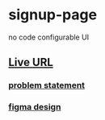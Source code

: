 # signup-page
no code configurable UI

## [Live URL](https://saxenaa218.github.io/signup-page)

### [problem statement](https://faithful-windshield-d86.notion.site/Interview-Task-B2B-Customer-Signup-Page-Integration-393eda94fad8425b82ec063ed6207297)
### [figma design](https://www.figma.com/file/iKx1QRpgDHd1W12kYiTMpy/challenge?type=design&node-id=26-3889&mode=design)
